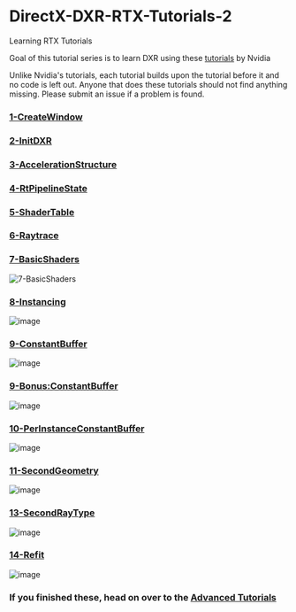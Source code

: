 # DirectX-DXR-RTX-Tutorials-2
Learning RTX Tutorials

Goal of this tutorial series is to learn DXR using these [tutorials](https://github.com/NVIDIAGameWorks/DxrTutorials) by Nvidia

Unlike Nvidia's tutorials, each tutorial builds upon the tutorial before it and no code is left out.  Anyone that does these tutorials should not find anything missing.  Please submit an issue if a problem is found.

### [1-CreateWindow](https://github.com/cpyburn/DirectX-DXR-RTX-Tutorials-2/tree/main/1-CreateWindow)

### [2-InitDXR](https://github.com/cpyburn/DirectX-DXR-RTX-Tutorials-2/tree/main/2-InitDXR)

### [3-AccelerationStructure](https://github.com/cpyburn/DirectX-DXR-RTX-Tutorials-2/tree/main/3-AccelerationStructure)

### [4-RtPipelineState](https://github.com/cpyburn/DirectX-DXR-RTX-Tutorials-2/tree/main/4-RtPipelineState)

### [5-ShaderTable](https://github.com/cpyburn/DirectX-DXR-RTX-Tutorials-2/tree/main/5-ShaderTable)

### [6-Raytrace](https://github.com/cpyburn/DirectX-DXR-RTX-Tutorials-2/tree/main/6-Raytrace)

### [7-BasicShaders](https://github.com/cpyburn/DirectX-DXR-RTX-Tutorials-2/tree/main/7-BasicShaders)
![7-BasicShaders](https://user-images.githubusercontent.com/17934438/220754928-e7daed36-cd34-44cf-a028-2c551d8393df.png)

### [8-Instancing](https://github.com/cpyburn/DirectX-DXR-RTX-Tutorials-2/tree/main/8-Instancing)
![image](https://user-images.githubusercontent.com/17934438/221300748-8700b062-8101-4ae6-8c58-dc933d7dfb22.png)

### [9-ConstantBuffer](https://github.com/cpyburn/DirectX-DXR-RTX-Tutorials-2/tree/main/9-ConstantBuffer)
![image](https://user-images.githubusercontent.com/17934438/221318621-82e15186-8c2c-41ff-843d-3f68235d8715.png)

### [9-Bonus:ConstantBuffer](https://github.com/cpyburn/DirectX-DXR-RTX-Tutorials-2/tree/main/9-BonusConstantBuffer)
![image](https://user-images.githubusercontent.com/17934438/221323878-d6feacc0-14b4-413c-b14e-abf0d648e708.png)

### [10-PerInstanceConstantBuffer](https://github.com/cpyburn/DirectX12-DXR-RTX-Tutorials-2/tree/main/10-PerInstanceConstantBuffer)
![image](https://user-images.githubusercontent.com/17934438/221327968-8264e38d-67c6-4fe2-bc6b-bf63b00b13ae.png)

### [11-SecondGeometry](https://github.com/cpyburn/DirectX12-DXR-RTX-Tutorials-2/tree/main/11-SecondGeometry)
![image](https://user-images.githubusercontent.com/17934438/221356591-d619a603-33b4-4fd1-8322-606751104621.png)

### [13-SecondRayType](https://github.com/cpyburn/DirectX12-DXR-RTX-Tutorials-2/tree/main/13-SecondRayType)
![image](https://user-images.githubusercontent.com/17934438/221421442-3b6cccfc-29b4-4377-a311-0835d6cee355.png)

### [14-Refit](https://github.com/cpyburn/DirectX12-DXR-RTX-Tutorials-2/tree/main/14-Refit)
![image](https://user-images.githubusercontent.com/17934438/221430337-44e95f40-e64a-4300-9306-f24221888543.png)

### If you finished these, head on over to the [Advanced Tutorials](https://github.com/cpyburn/DirectX12-DXR-RTX-Tutorials-3)
